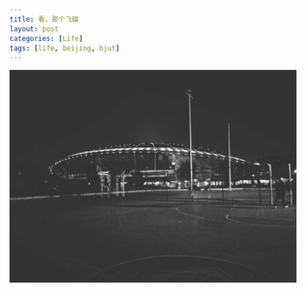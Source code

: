 ```yaml
---
title: 看，那个飞碟
layout: post
categories: [Life]
tags: [life, beijing, bjut]
---
```


![微信图片_20171009174859](\media\files\2017\01\11\微信图片_20171009174859.jpg)

